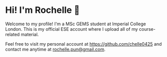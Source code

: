 # Hi! I'm Rochelle 👋

Welcome to my profile! I'm a MSc GEMS student at Imperial College London. This is my official ESE account where I upload all of my course-related material. 

Feel free to visit my personal account at https://github.com/chelle0425 and contact me anytime at rochelle.pun@gmail.com.
